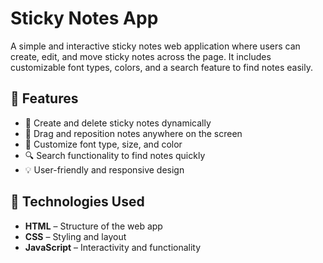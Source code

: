 # Sticky Notes App

A simple and interactive sticky notes web application where users can create, edit, and move sticky notes across the page. It includes customizable font types, colors, and a search feature to find notes easily.

## 🚀 Features
- 📝 Create and delete sticky notes dynamically
- 🔄 Drag and reposition notes anywhere on the screen
- 🎨 Customize font type, size, and color
- 🔍 Search functionality to find notes quickly
- 💡 User-friendly and responsive design

## 🔧 Technologies Used
- **HTML** – Structure of the web app
- **CSS** – Styling and layout
- **JavaScript** – Interactivity and functionality


